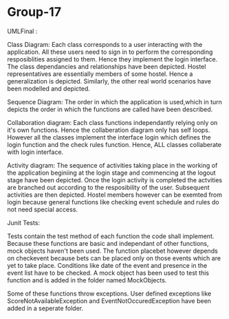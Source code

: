 Group-17
========
UMLFinal :

Class Diagram: Each class corresponds to a user interacting with the application. All these users need to sign in to perform the corresponding resposiblities assigned to them. Hence they implement the login interface. The class dependancies and relationships have been depicted. Hostel representatives are essentially members of some hostel. Hence a generalization is depicted. Similarly, the other real world scenarios have been modelled and depicted.

Sequence Diagram: The order in which the application is used,which in turn depicts the order in which the functions are called have been described.

Collaboration diagram: Each class functions independantly relying only on it's own functions. Hence the collaberation diagram only has self loops. However all the classes implement the interface login which defines the login function and the check rules function. Hence, ALL classes collaberate with login interface.

Activity diagram: The sequence of activities taking place in the working of the application beginiing at the login stage and commencing at the logout stage have been depicted. Once the login activity is completed the actvities are branched out according to the resposibility of the user. Subsequent activities are then depicted. Hostel members however can be exemted from login because general functions like checking event schedule and rules do not need special access.

Junit Tests:

Tests contain the test method of each function the code shall implement. Because these functions are basic and independant of other functions, mock objects haven't been used. The function placebet however depends on checkevent because bets can be placed only on those events which are yet to take place. Conditions like date of the event and presence in the event list have to be checked. A mock object has been used to test this function and is added in the folder named MockObjects.

Some of these functions throw exceptions. User defined exceptions like ScoreNotAvailableException and EventNotOccuredException have been added in a seperate folder.
